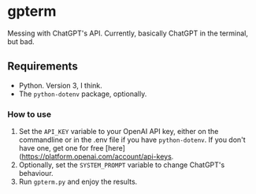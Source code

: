 # gpterm
Messing with ChatGPT's API. Currently, basically ChatGPT in the terminal, but bad.

## Requirements
* Python. Version 3, I think.
* The `python-dotenv` package, optionally.

### How to use
1. Set the `API_KEY` variable to your OpenAI API key, either on the commandline or in the .env file if you have `python-dotenv`. If you don't have one, get one for free [here](https://platform.openai.com/account/api-keys.
2. Optionally, set the `SYSTEM_PROMPT` variable to change ChatGPT's behaviour.
3. Run `gpterm.py` and enjoy the results.